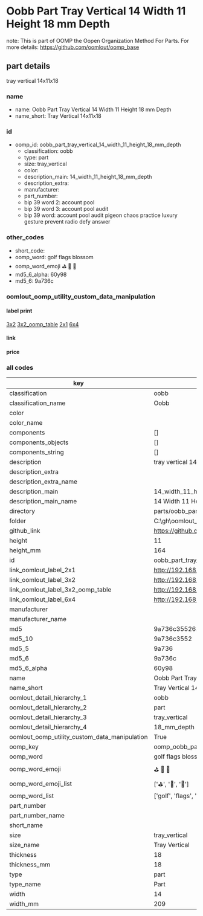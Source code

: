 # Oobb Part Tray Vertical 14 Width 11 Height 18 mm Depth  

note: This is part of OOMP the Oopen Organization Method For Parts. For more details: https://github.com/oomlout/oomp_base

##  part details
  



tray vertical 14x11x18



### name
* name: Oobb Part Tray Vertical 14 Width 11 Height 18 mm Depth
* name_short: Tray Vertical 14x11x18 
### id
* oomp_id: oobb_part_tray_vertical_14_width_11_height_18_mm_depth
  * classification: oobb
  * type: part
  * size: tray_vertical
  * color: 
  * description_main: 14_width_11_height_18_mm_depth
  * description_extra: 
  * manufacturer: 
  * part_number: 
  * bip 39 word 2: account pool
  * bip 39 word 3: account pool audit
  * bip 39 word: account pool audit pigeon chaos practice luxury gesture prevent radio defy answer

### other_codes
* short_code: 
* oomp_word: golf flags blossom
* oomp_word_emoji :golf: :flags: :blossom:
* md5_6_alpha: 60y98
* md5_6: 9a736c






### oomlout_oomp_utility_custom_data_manipulation
#### label print
[3x2](http://192.168.1.245:1112/?label=oomp%2060y98)
[3x2_oomp_table](http://192.168.1.108:1112/?label=oomp%2060y98)
[2x1](http://192.168.1.242:1112/?label=oomp%2060y98)
[6x4](http://192.168.1.55:1112/?label=oomp%2060y98)    

#### link

                              

#### price







### all codes 
| key | value |  
| --- | --- |  
| classification | oobb |  
| classification_name | Oobb |  
| color |  |  
| color_name |  |  
| components | [] |  
| components_objects | [] |  
| components_string | [] |  
| description | tray vertical 14x11x18 |  
| description_extra |  |  
| description_extra_name |  |  
| description_main | 14_width_11_height_18_mm_depth |  
| description_main_name | 14 Width 11 Height 18 mm Depth |  
| directory | parts/oobb_part_tray_vertical_14_width_11_height_18_mm_depth |  
| folder | C:\gh\oomlout_oobb_version_4_generated_parts\parts\oobb_part_tray_vertical_14_width_11_height_18_mm_depth |  
| github_link | https://github.com/oomlout/oomlout_oomp_part_src/tree/main/parts/oobb_part_tray_vertical_14_width_11_height_18_mm_depth |  
| height | 11 |  
| height_mm | 164 |  
| id | oobb_part_tray_vertical_14_width_11_height_18_mm_depth |  
| link_oomlout_label_2x1 | http://192.168.1.242:1112/?label=oomp%2060y98 |  
| link_oomlout_label_3x2 | http://192.168.1.245:1112/?label=oomp%2060y98 |  
| link_oomlout_label_3x2_oomp_table | http://192.168.1.108:1112/?label=oomp%2060y98 |  
| link_oomlout_label_6x4 | http://192.168.1.55:1112/?label=oomp%2060y98 |  
| manufacturer |  |  
| manufacturer_name |  |  
| md5 | 9a736c35526170aaa5932a4a1e2a000c |  
| md5_10 | 9a736c3552 |  
| md5_5 | 9a736 |  
| md5_6 | 9a736c |  
| md5_6_alpha | 60y98 |  
| name | Oobb Part Tray Vertical 14 Width 11 Height 18 mm Depth |  
| name_short | Tray Vertical 14x11x18  |  
| oomlout_detail_hierarchy_1 | oobb |  
| oomlout_detail_hierarchy_2 | part |  
| oomlout_detail_hierarchy_3 | tray_vertical |  
| oomlout_detail_hierarchy_4 | 18_mm_depth |  
| oomlout_oomp_utility_custom_data_manipulation | True |  
| oomp_key | oomp_oobb_part_tray_vertical_14_width_11_height_18_mm_depth |  
| oomp_word | golf flags blossom |  
| oomp_word_emoji | :golf: :flags: :blossom: |  
| oomp_word_emoji_list | [':golf:', ':flags:', ':blossom:'] |  
| oomp_word_list | ['golf', 'flags', 'blossom'] |  
| part_number |  |  
| part_number_name |  |  
| short_name |  |  
| size | tray_vertical |  
| size_name | Tray Vertical |  
| thickness | 18 |  
| thickness_mm | 18 |  
| type | part |  
| type_name | Part |  
| width | 14 |  
| width_mm | 209 |  
